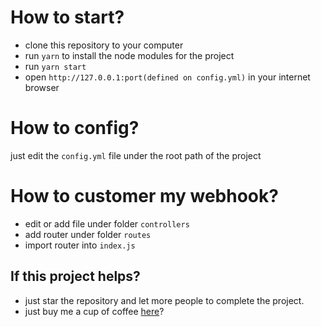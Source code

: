 # How to start?

+ clone this repository to your computer
+ run `yarn` to install the node modules for the project
+ run `yarn start`
+ open `http://127.0.0.1:port(defined on config.yml)` in your internet browser

# How to config?

just edit the `config.yml` file under the root path of the project

# How to customer my webhook?

+ edit or add file under folder `controllers`
+ add router under folder `routes`
+ import router into `index.js`

## If this project helps?

+ just star the repository and let more people to complete the project.
+ just buy me a cup of coffee [here](https://zhuweisheng.com.cn/sponsor/)?
